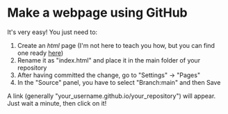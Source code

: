 # Make a webpage using GitHub

It's very easy! You just need to:

1. Create an *html* page (I'm not here to teach you how, but you can find one ready [here](https://github.com/SimoneRebora/GitHubVerona2022/blob/main/docs/))
2. Rename it as "index.html" and place it in the main folder of your repository
3. After having committed the change, go to "Settings" -> "Pages"
4. In the "Source" panel, you have to select "Branch:main" and then Save

A link (generally "your_username.github.io/your_repository") will appear. Just wait a minute, then click on it!